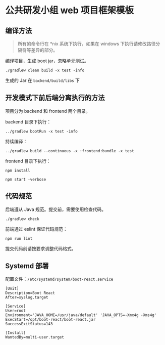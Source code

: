 # 公共研发小组 web 项目框架模板

## 编译方法

> 所有的命令行在 *nix 系统下执行，如果在 windows 下执行请修改路径分隔符等差异的部分。

编译项目，生成 boot jar，忽略单元测试。

````shell script
./gradlew clean build -x test -info
````

生成的 Jar 在 `backend/build/libs` 下

## 开发模式下前后端分离执行的方法

项目分为 backend 和 frontend 两个目录。

backend 目录下执行：

````shell script
../gradlew bootRun -x test -info
````

持续编译：

````
../gradlew build --continuous -x :frontend:bundle -x test
````

frontend 目录下执行：

````shell script
npm install

npm start -verbose
````

## 代码规范

后端遵从 Java 规范。提交前，需要使用检查代码。

````shell script
./gradlew check
````

前端通过 eslint 保证代码规范：

````shell script
npm run lint
````

提交代码前请按要求调整代码格式。

## Systemd 部署

配置文件：`/etc/systemd/system/boot-react.service`

```text
[Unit]
Description=Boot React
After=syslog.target

[Service]
User=root
Environment='JAVA_HOME=/usr/java/default' 'JAVA_OPTS=-Xmx4g -Xms4g'
ExecStart=/opt/boot-react/boot-react.jar
SuccessExitStatus=143

[Install]
WantedBy=multi-user.target
```

